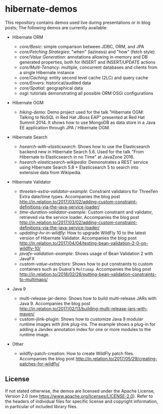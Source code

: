 # hibernate-demos

This repository contains demos used live during presentations or in blog posts; The following demos are currently available:

* Hibernate ORM
    - _core/Basic_: simple comparison between JDBC, ORM, and JPA
    - _core/Fetching Strategies_: "when" (laziness) and "how" (fetch style)
    - _core/Value Generation_: annotations allowing in-memory and DB generated properties, both for INSERT and INSERT/UPDATE actions
    - _core/Multi-Tenancy_: multiple, concurrent databases and clients from a single Hibernate instance
    - _core/Caching_: entity second level cache (2LC) and query cache
    - _core/Envers_: historical/audited data
    - _core/Spatial_: geographical data
    - _osgi_: tutorials demonstrating all possible ORM OSGi configurations
* Hibernate OGM
    - _hiking-demo_: Demo project used for the talk "Hibernate OGM: Talking to NoSQL in Red Hat JBoss EAP" presented at Red Hat Summit 2014. It shows how to use MongoDB as data store in a Java EE application through JPA / Hibernate OGM.
* Hibernate Search
    - _hsearch-with-elasticsearch_: Shows how to use the Elasticsearch backend new in Hibernate Search 5.6.
      Used for the talk "From Hibernate to Elasticsearch in no Time" at JavaZone 2016.
    - _hsearch-elasticsearch-wikipedia_: Demonstrates a REST service using Hibernate Search 5.8 + Elasticsearch 5 to search into extensive data from Wikipedia.
* Hibernate Validator
    - _threeten-extra-validator-example_: Constraint validators for ThreeTen Extra date/time types.
      Accompanies the blog post http://in.relation.to/2017/03/02/adding-custom-constraint-definitions-via-the-java-service-loader/
    - _time-duration-validator-example_: Custom constraint and validator, retrieved via the service loader.
      Accompanies the blog post http://in.relation.to/2017/03/02/adding-custom-constraint-definitions-via-the-java-service-loader/
    - _updating-hv-in-wildfly_: How to upgrade WildFly 10 to the latest version of Hibernate Validator.
      Accompanies the blog post http://in.relation.to/2017/04/04/testing-bean-validation-2-0-on-wildfly-10/
    - _javafx-validation-example_: Shows usage of Bean Validation 2 with JavaFX
    - _custom-value-extractors_: Shows how to put constraints to custom containers such as Guava's `Multimap`.
      Accompanies the blog post http://in.relation.to/2018/02/26/putting-bean-validation-constraints-to-multimaps/

* Java 9
    - multi-release-jar-demo: Shows how to build multi-release JARs with Java 9.
      Accompanies the blog post http://in.relation.to/2017/02/13/building-multi-release-jars-with-maven/
    - custom-jlink-plugin: Shows how to customize Java 9 modular runtime images with jlink plug-ins. The example shows a plug-in for adding a Jandex annotation index for one or more modules to the runtime image.
* Other
    - wildfly-patch-creation: How to create WildFly patch files.
      Accompanies the blog post http://in.relation.to/2017/05/29/creating-patches-for-wildfly/

## License

If not stated otherwise, the demos are licensed under the Apache License, Version 2.0 (see https://www.apache.org/licenses/LICENSE-2.0). Refer to the headers of individual files for specific license and copyright information, in particular of included library files.
